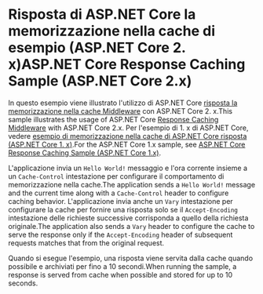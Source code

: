 # <a name="aspnet-core-response-caching-sample-aspnet-core-2x"></a><span data-ttu-id="0106b-101">Risposta di ASP.NET Core la memorizzazione nella cache di esempio (ASP.NET Core 2. x)</span><span class="sxs-lookup"><span data-stu-id="0106b-101">ASP.NET Core Response Caching Sample (ASP.NET Core 2.x)</span></span>

<span data-ttu-id="0106b-102">In questo esempio viene illustrato l'utilizzo di ASP.NET Core [risposta la memorizzazione nella cache Middleware](xref:performance/caching/middleware) con ASP.NET Core 2. x.</span><span class="sxs-lookup"><span data-stu-id="0106b-102">This sample illustrates the usage of ASP.NET Core [Response Caching Middleware](xref:performance/caching/middleware) with ASP.NET Core 2.x.</span></span> <span data-ttu-id="0106b-103">Per l'esempio di 1. x di ASP.NET Core, vedere [esempio di memorizzazione nella cache di ASP.NET Core risposta (ASP.NET Core 1. x)](https://github.com/aspnet/Docs/tree/master/aspnetcore/performance/caching/middleware/samples/1.x).</span><span class="sxs-lookup"><span data-stu-id="0106b-103">For the ASP.NET Core 1.x sample, see [ASP.NET Core Response Caching Sample (ASP.NET Core 1.x)](https://github.com/aspnet/Docs/tree/master/aspnetcore/performance/caching/middleware/samples/1.x).</span></span>

<span data-ttu-id="0106b-104">L'applicazione invia un `Hello World!` messaggio e l'ora corrente insieme a un `Cache-Control` intestazione per configurare il comportamento di memorizzazione nella cache.</span><span class="sxs-lookup"><span data-stu-id="0106b-104">The application sends a `Hello World!` message and the current time along with a `Cache-Control` header to configure caching behavior.</span></span> <span data-ttu-id="0106b-105">L'applicazione invia anche un `Vary` intestazione per configurare la cache per fornire una risposta solo se il `Accept-Encoding` intestazione delle richieste successive corrisponda a quello della richiesta originale.</span><span class="sxs-lookup"><span data-stu-id="0106b-105">The application also sends a `Vary` header to configure the cache to serve the response only if the `Accept-Encoding` header of subsequent requests matches that from the original request.</span></span>

<span data-ttu-id="0106b-106">Quando si esegue l'esempio, una risposta viene servita dalla cache quando possibile e archiviati per fino a 10 secondi.</span><span class="sxs-lookup"><span data-stu-id="0106b-106">When running the sample, a response is served from cache when possible and stored for up to 10 seconds.</span></span>
